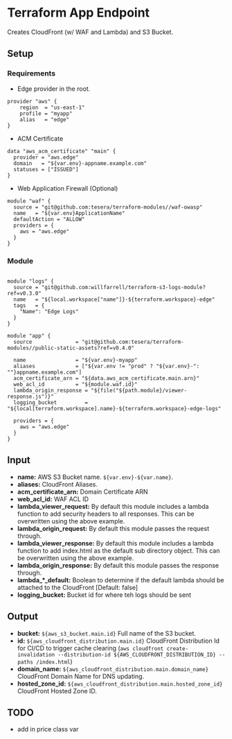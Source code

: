# Terraform App Endpoint
Creates CloudFront (w/ WAF and Lambda) and S3 Bucket.

## Setup
### Requirements

- Edge provider in the root.

```hcl-terraform
provider "aws" {
    region  = "us-east-1"
    profile = "myapp"
    alias   = "edge"
}

```

-  ACM Certificate

```hcl-terraform
data "aws_acm_certificate" "main" {
  provider = "aws.edge"
  domain   = "${var.env}-appname.example.com"
  statuses = ["ISSUED"]
}
```

- Web Application Firewall (Optional)

```hcl-terraform
module "waf" {
  source = "git@github.com:tesera/terraform-modules//waf-owasp"
  name   = "${var.env}ApplicationName"
  defaultAction = "ALLOW"
  providers = {
    aws = "aws.edge"
  }
}
```

### Module
```hcl-terraform

module "logs" {
  source = "git@github.com:willfarrell/terraform-s3-logs-module?ref=v0.3.0"
  name   = "${local.workspace["name"]}-${terraform.workspace}-edge"
  tags   = {
    "Name": "Edge Logs"
  }
}

module "app" {
  source              = "git@github.com:tesera/terraform-modules//public-static-assets?ref=v0.4.0"

  name                = "${var.env}-myapp"
  aliases             = ["${var.env != "prod" ? "${var.env}-": ""}appname.example.com"]
  acm_certificate_arn = "${data.aws_acm_certificate.main.arn}"
  web_acl_id          = "${module.waf.id}"
  lambda_origin_response = "${file("${path.module}/viewer-response.js")}"
  logging_bucket         = "${local[terraform.workspace].name}-${terraform.workspace}-edge-logs"
  
  providers = {
    aws = "aws.edge"
  }
}
```

## Input
- **name:** AWS S3 Bucket name. `${var.env}-${var.name}`.
- **aliases:** CloudFront Aliases.
- **acm_certificate_arn:** Domain Certificate ARN
- **web_acl_id:** WAF ACL ID
- **lambda_viewer_request:** By default this module includes a lambda function to add security headers to all responses. This can be overwritten using the above example.
- **lambda_origin_request:** By default this module passes the request through.
- **lambda_viewer_response:** By default this module includes a lambda function to add index.html as the default sub directory object. This can be overwritten using the above example.
- **lambda_origin_response:** By default this module passes the response through.
- **lambda_\*_default:** Boolean to determine if the default lambda should be attached to the CloudFront [Default: false]
- **logging_bucket:** Bucket id for where teh logs should be sent

## Output
- **bucket:** `${aws_s3_bucket.main.id}` Full name of the S3 bucket.
- **id:** `${aws_cloudfront_distribution.main.id}` CloudFront Distribution Id for CI/CD to trigger cache clearing (`aws cloudfront create-invalidation --distribution-id ${AWS_CLOUDFRONT_DISTRIBUTION_ID} --paths /index.html`)
- **domain_name:** `${aws_cloudfront_distribution.main.domain_name}` CloudFront Domain Name for DNS updating.
- **hosted_zone_id:** `${aws_cloudfront_distribution.main.hosted_zone_id}` CloudFront Hosted Zone ID.

## TODO
- add in price class var
